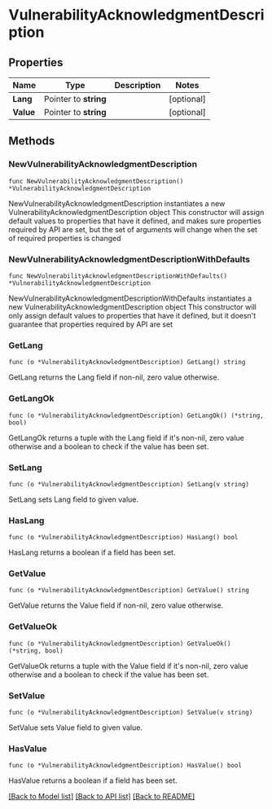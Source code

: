 # VulnerabilityAcknowledgmentDescription

## Properties

Name | Type | Description | Notes
------------ | ------------- | ------------- | -------------
**Lang** | Pointer to **string** |  | [optional] 
**Value** | Pointer to **string** |  | [optional] 

## Methods

### NewVulnerabilityAcknowledgmentDescription

`func NewVulnerabilityAcknowledgmentDescription() *VulnerabilityAcknowledgmentDescription`

NewVulnerabilityAcknowledgmentDescription instantiates a new VulnerabilityAcknowledgmentDescription object
This constructor will assign default values to properties that have it defined,
and makes sure properties required by API are set, but the set of arguments
will change when the set of required properties is changed

### NewVulnerabilityAcknowledgmentDescriptionWithDefaults

`func NewVulnerabilityAcknowledgmentDescriptionWithDefaults() *VulnerabilityAcknowledgmentDescription`

NewVulnerabilityAcknowledgmentDescriptionWithDefaults instantiates a new VulnerabilityAcknowledgmentDescription object
This constructor will only assign default values to properties that have it defined,
but it doesn't guarantee that properties required by API are set

### GetLang

`func (o *VulnerabilityAcknowledgmentDescription) GetLang() string`

GetLang returns the Lang field if non-nil, zero value otherwise.

### GetLangOk

`func (o *VulnerabilityAcknowledgmentDescription) GetLangOk() (*string, bool)`

GetLangOk returns a tuple with the Lang field if it's non-nil, zero value otherwise
and a boolean to check if the value has been set.

### SetLang

`func (o *VulnerabilityAcknowledgmentDescription) SetLang(v string)`

SetLang sets Lang field to given value.

### HasLang

`func (o *VulnerabilityAcknowledgmentDescription) HasLang() bool`

HasLang returns a boolean if a field has been set.

### GetValue

`func (o *VulnerabilityAcknowledgmentDescription) GetValue() string`

GetValue returns the Value field if non-nil, zero value otherwise.

### GetValueOk

`func (o *VulnerabilityAcknowledgmentDescription) GetValueOk() (*string, bool)`

GetValueOk returns a tuple with the Value field if it's non-nil, zero value otherwise
and a boolean to check if the value has been set.

### SetValue

`func (o *VulnerabilityAcknowledgmentDescription) SetValue(v string)`

SetValue sets Value field to given value.

### HasValue

`func (o *VulnerabilityAcknowledgmentDescription) HasValue() bool`

HasValue returns a boolean if a field has been set.


[[Back to Model list]](../README.md#documentation-for-models) [[Back to API list]](../README.md#documentation-for-api-endpoints) [[Back to README]](../README.md)


